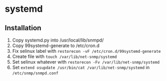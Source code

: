 # systemd

## Installation

1. Copy systemd.py into /usr/local/lib/snmpd/
2. Copy 99systemd-generate to /etc/cron.d
3. Fix selinux label with `restorecon -vF /etc/cron.d/99systemd-generate`
4. Create file with `touch /var/lib/net-snmp/systemd`
5. Set selinux whatever with `restorecon -Fv /var/lib/net-snmp/systemd`
6. Set `extend osupdate /usr/bin/cat /var/lib/net-snmp/systemd` in `/etc/snmp/snmpd.conf`

